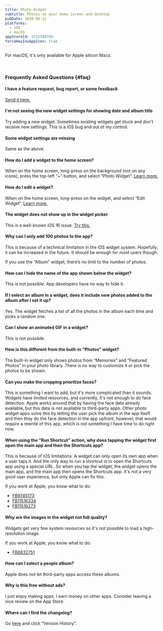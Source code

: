 ```yaml
---
title: Photo Widget
subtitle: Photos on your home screen and desktop
pubDate: 2020-09-22
platforms:
  - iOS
  - macOS
appStoreId: 1532588789
forceHasIosAppIcon: true
---
```


For macOS, it's only available for Apple silicon Macs.

<br>

### Frequently Asked Questions {#faq}

#### I have a feature request, bug report, or some feedback

[Send it here.](https://sindresorhus.com/feedback?product=Photo%20Widget&referrer=Website-FAQ)

#### I'm not seeing the new widget settings for showing date and album title

Try adding a new widget. Sometimes existing widgets get stuck and don't receive new settings. This is a iOS bug and out of my control.

#### Some widget settings are missing

Same as the above.

#### How do I add a widget to the home screen?

When on the home screen, long-press on the background (not on any icons), press the top-left “+” button, and select “Photo Widget”. [Learn more.](https://support.apple.com/en-us/HT207122)

#### How do I edit a widget?

When on the home screen, long-press on the widget, and select “Edit Widget”. [Learn more.](https://support.apple.com/en-us/HT207122)

#### The widget does not show up in the widget picker

This is a well-known iOS 16 issue. [Try this.](https://webtrickz.com/third-party-lock-screen-widgets-not-showing-ios-16/)

#### Why can I only add 100 photos to the app?

This is because of a technical limitation in the iOS widget system. Hopefully, it can be increased in the future. It should be enough for most users though.

If you use the “Album” widget, there’s no limit to the number of photos.

#### How can I hide the name of the app shown below the widget?

This is not possible. App developers have no way to hide it.

#### If I select an album in a widget, does it include new photos added to the album after I set it up?

Yes. The widget fetches a list of all the photos in the album each time and picks a random one.

#### Can I show an animated GIF in a widget?

This is not possible.

#### How is this different from the built-in “Photos” widget?

The built-in widget only shows photos from “Memories” and “Featured Photos” in your photo library. There is no way to customize it or pick the photos to be shown.

#### Can you make the cropping prioritize faces?

This is something I want to add, but it's more complicated than it sounds. Widgets have limited resources, and currently, it's not enough to do face detection. Apple works around that by having the face data already available, but this data is not available to third-party apps. Other photo widget apps solve this by letting the user pick the album in the app itself and then they do the face detection in the app upfront, however, that would require a rewrite of this app, which is not something I have time to do right now.

#### When using the “Run Shortcut” action, why does tapping the widget first open the main app and then the Shortcuts app?

This is because of iOS limitations. A widget can only open its own app when a user taps it. And the only way to run a shortcut is to open the Shortcuts app using a special URL. So when you tap the widget, the widget opens the main app, and the main app then opens the Shortcuts app. It's not a very good user experience, but only Apple can fix this.

If you work at Apple, you know what to do:
- [FB9745173](https://github.com/feedback-assistant/reports/issues/240)
- [FB11516334](https://github.com/feedback-assistant/reports/issues/357)
- [FB11516273](https://github.com/feedback-assistant/reports/issues/356)

#### Why are the images in the widget not full quality?

Widgets get very few system resources so it's not possible to load a high-resolution image.

If you work at Apple, you know what to do:
- [FB8832751](https://github.com/feedback-assistant/reports/issues/177)

#### How can I select a people album?

Apple does not let third-party apps access these albums.

#### Why is this free without ads?

I just enjoy making apps. I earn money on other apps. Consider leaving a nice review on the App Store.

#### Where can I find the changelog?

Go [here](https://apps.apple.com/app/id1532588789) and click “Version History”.
